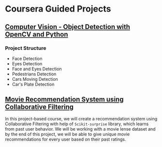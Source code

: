 # **Coursera Guided Projects**

## [Computer Vision - Object Detection with OpenCV and Python](https://github.com/shejz/Coursera-guided-projects/tree/master/Computer%20Vision%20-%20Object%20Detection%20with%20OpenCV%20and%20Python)

### **Project Structure**
- Face Detection
- Eyes Detection
- Face and Eyes Detection
- Pedestrians Detection
- Cars Moving Detection
- Car's Plate Detection

## [Movie Recommendation System using Collaborative Filtering](https://github.com/shejz/Coursera-guided-projects/tree/master/Movie%20Recommendation%20System%20using%20Collaborative%20Filtering)
In this project-based course, we will create a recommendation system using Collaborative Filtering with help of `Scikit-surprise` library, which learns from past user behavior. We will be working with a movie lense dataset and by the end of this project, we will be able to give unique movie recommendations for every user based on their past ratings.




